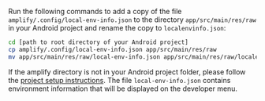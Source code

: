 Run the following commands to add a copy of the file `amplify/.config/local-env-info.json` to the 
directory `app/src/main/res/raw` in your Android project and rename the copy to `localenvinfo.json`:

```bash
cd [path to root directory of your Android project]
cp amplify/.config/local-env-info.json app/src/main/res/raw
mv app/src/main/res/raw/local-env-info.json app/src/main/res/raw/localenvinfo.json
```

If the amplify directory is not in your Android project folder, please follow the [project setup 
instructions](https://docs.amplify.aws/lib/project-setup/prereq/q/platform/android). The file 
`local-env-info.json` contains environment information that will be displayed on the developer menu.